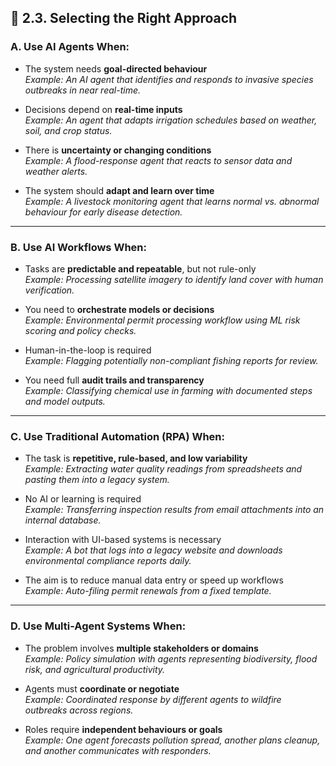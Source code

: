 ## 🧭 2.3. Selecting the Right Approach

### A. Use **AI Agents** When:

- The system needs **goal-directed behaviour**  
  _Example: An AI agent that identifies and responds to invasive species outbreaks in near real-time._

- Decisions depend on **real-time inputs**  
  _Example: An agent that adapts irrigation schedules based on weather, soil, and crop status._

- There is **uncertainty or changing conditions**  
  _Example: A flood-response agent that reacts to sensor data and weather alerts._

- The system should **adapt and learn over time**  
  _Example: A livestock monitoring agent that learns normal vs. abnormal behaviour for early disease detection._

---

### B. Use **AI Workflows** When:

- Tasks are **predictable and repeatable**, but not rule-only  
  _Example: Processing satellite imagery to identify land cover with human verification._

- You need to **orchestrate models or decisions**  
  _Example: Environmental permit processing workflow using ML risk scoring and policy checks._

- Human-in-the-loop is required  
  _Example: Flagging potentially non-compliant fishing reports for review._

- You need full **audit trails and transparency**  
  _Example: Classifying chemical use in farming with documented steps and model outputs._

---

### C. Use **Traditional Automation (RPA)** When:

- The task is **repetitive, rule-based, and low variability**  
  _Example: Extracting water quality readings from spreadsheets and pasting them into a legacy system._

- No AI or learning is required  
  _Example: Transferring inspection results from email attachments into an internal database._

- Interaction with UI-based systems is necessary  
  _Example: A bot that logs into a legacy website and downloads environmental compliance reports daily._

- The aim is to reduce manual data entry or speed up workflows  
  _Example: Auto-filing permit renewals from a fixed template._

---

### D. Use **Multi-Agent Systems** When:

- The problem involves **multiple stakeholders or domains**  
  _Example: Policy simulation with agents representing biodiversity, flood risk, and agricultural productivity._

- Agents must **coordinate or negotiate**  
  _Example: Coordinated response by different agents to wildfire outbreaks across regions._

- Roles require **independent behaviours or goals**  
  _Example: One agent forecasts pollution spread, another plans cleanup, and another communicates with responders._

